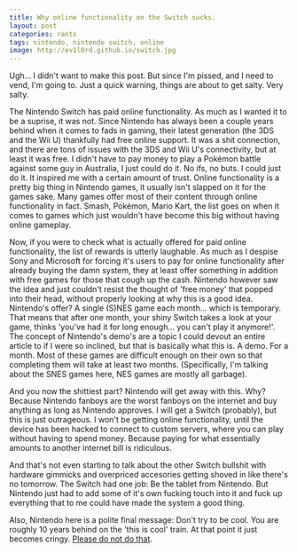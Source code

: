 ```yaml
---
title: Why online functionality on the Switch sucks.
layout: post
categories: rants
tags: nintendo, nintendo switch, online
image: http://ev1l0rd.github.io/switch.jpg
---
```


Ugh... I didn't want to make this post. But since I'm pissed, and I need to vend, I'm going to. Just a quick warning, things are about to get salty. Very salty.

The Nintendo Switch has paid online functionality. As much as I wanted it to be a suprise, it was not. Since Nintendo has always been a couple years behind when it comes to fads in gaming, their latest generation (the 3DS and the Wii U) thankfully had free online support. It was a shit connection, and there are tons of issues with the 3DS and Wii U's connectivity, but at least it was free. I didn't have to pay money to play a Pokémon battle against some guy in Australia, I just could do it. No ifs, no buts. I could just do it. It inspired me with a certain amount of trust. Online functionality is a pretty big thing in Nintendo games, it usually isn't slapped on it for the games sake. Many games offer most of their content through online functionality in fact. Smash, Pokémon, Mario Kart, the list goes on when it comes to games which just wouldn't have become this big without having online gameplay.

Now, if you were to check what is actually offered for paid online functionality, the list of rewards is utterly laughable. As much as I despise Sony and Microsoft for forcing it's users to pay for online functionality after already buying the damn system, they at least offer something in addition with free games for those that cough up the cash. Nintendo however saw the idea and just couldn't resist the thought of 'free money' that popped into their head, without properly looking at why this is a good idea. Nintendo's offer? A single (S)NES game each month... which is temporary. That means that after one month, your shiny Switch takes a look at your game, thinks 'you've had it for long enough... you can't play it anymore!'. The concept of Nintendo's demo's are a topic I could devout an entire article to if I were so inclined, but that is basically what this is. A demo. For a month. Most of these games are difficult enough on their own so that completing them will take at least two months. (Specifically, I'm talking about the SNES games here, NES games are mostly all garbage).

And you now the shittiest part? Nintendo will get away with this. Why? Because Nintendo fanboys are the worst fanboys on the internet and buy anything as long as Nintendo approves. I will get a Switch (probably), but this is just outrageous. I won't be getting online functionality, until the device has been hacked to connect to custom servers, where you can play without having to spend money. Because paying for what essentially amounts to another internet bill is ridiculous.

And that's not even starting to talk about the other Switch bullshit with hardware gimmicks and overpriced accesories getting shoved in like there's no tomorrow. The Switch had one job: Be the tablet from Nintendo. But Nintendo just had to add some of it's own fucking touch into it and fuck up everything that to me could have made the system a good thing.

Also, Nintendo here is a polite final message: Don't try to be cool. You are roughly 10 years behind on the 'this is cool' train. At that point it just becomes cringy. [Please do not do that](http://twitter.com/Salazzle).

